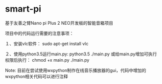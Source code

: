 # smart-pi
基于友善之臂Nano pi Plus 2 NEO开发板的智能音箱项目

项目中的代码运行需要的注意事项：

１、安装vlc软件：
  sudo apt-get install vlc
  
２、使用python3.5运行main.py:
  python3.5 ./main.py
  或给main.py增加可执行权限后执行：
  chmod +x main.py
  ./main.py

Note:
  目前在尝试使用wxpython制作在线音乐播放器的gui，代码中增加的wxpython相关代码可以进行注释
